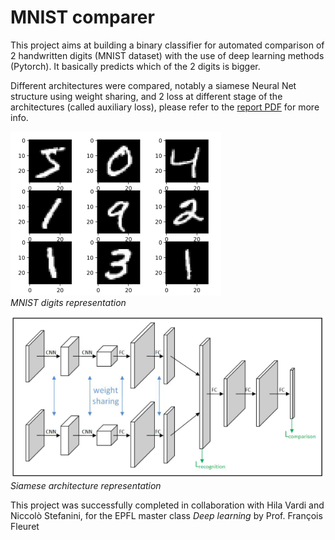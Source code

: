 # MNIST comparer 

This project aims at building a binary classifier for automated comparison of 2 handwritten digits (MNIST dataset) with the use of deep learning methods (Pytorch).
It basically predicts which of the 2 digits is bigger.

Different architectures were compared, notably a siamese Neural Net structure using weight sharing, and 2 loss at different stage of the architectures (called auxiliary loss), please refer to the [report PDF]((report.pdf)) for more info.


![front](./img/mnist.png?raw=true "front")  
*MNIST digits representation*


![front](./img/siamese_representation.png?raw=true "front")  
*Siamese architecture representation*


This project was successfully completed in collaboration with Hila Vardi and Niccolò Stefanini, for the EPFL master class *Deep learning* by Prof. François Fleuret



